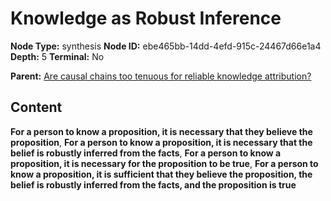 # Knowledge as Robust Inference

**Node Type:** synthesis
**Node ID:** ebe465bb-14dd-4efd-915c-24467d66e1a4
**Depth:** 5
**Terminal:** No

**Parent:** [Are causal chains too tenuous for reliable knowledge attribution?](are-causal-chains-too-tenuous-for-reliable-knowledge-attribution-antithesis-0e228d1f-9477-4b58-8969-883901ff0d09.md)

## Content

**For a person to know a proposition, it is necessary that they believe the proposition**, **For a person to know a proposition, it is necessary that the belief is robustly inferred from the facts**, **For a person to know a proposition, it is necessary for the proposition to be true**, **For a person to know a proposition, it is sufficient that they believe the proposition, the belief is robustly inferred from the facts, and the proposition is true**
